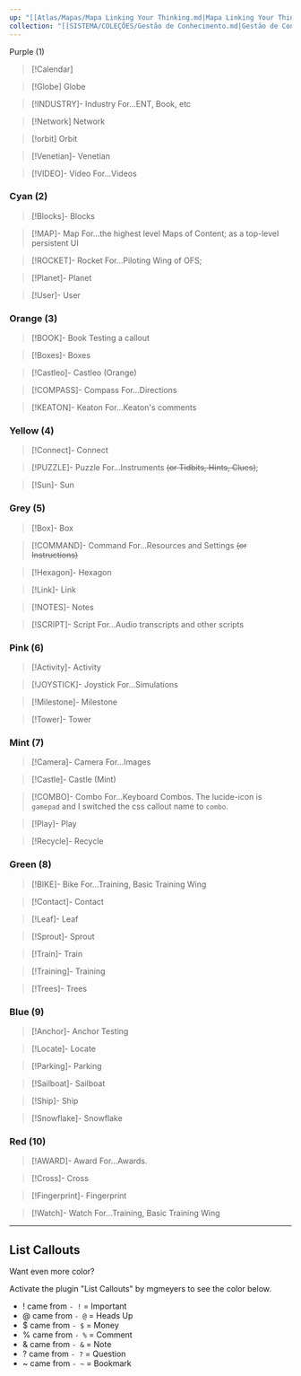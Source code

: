 ```yaml
---
up: "[[Atlas/Mapas/Mapa Linking Your Thinking.md|Mapa Linking Your Thinking]]"
collection: "[[SISTEMA/COLEÇÕES/Gestão de Conhecimento.md|Gestão de Conhecimento]]"
---
```

Purple (1)
>[!Calendar]

> [!Globe] Globe

> [!INDUSTRY]- Industry
> For...ENT, Book, etc

> [!Network] Network

> [!orbit] Orbit

> [!Venetian]- Venetian

> [!VIDEO]- Video
>  For...Videos


### Cyan (2)
> [!Blocks]- Blocks 

> [!MAP]- Map 
> For...the highest level Maps of Content; as a top-level persistent UI

> [!ROCKET]- Rocket 
> For...Piloting Wing of OFS; 

> [!Planet]- Planet 

> [!User]- User 

### Orange (3)
> [!BOOK]- Book 
> Testing a callout

> [!Boxes]- Boxes 

> [!Castleo]- Castleo (Orange)

> [!COMPASS]- Compass 
> For...Directions

> [!KEATON]- Keaton 
> For...Keaton's comments

### Yellow (4)

> [!Connect]- Connect

> [!PUZZLE]- Puzzle
> For...Instruments ~~(or Tidbits, Hints, Clues)~~; 

> [!Sun]- Sun

### Grey (5)
> [!Box]- Box

> [!COMMAND]- Command 
> For...Resources and Settings ~~(or Instructions)~~

> [!Hexagon]- Hexagon

> [!Link]- Link

> [!NOTES]- Notes

> [!SCRIPT]- Script
> For...Audio transcripts and other scripts

### Pink (6)
> [!Activity]- Activity

> [!JOYSTICK]- Joystick
>  For...Simulations

> [!Milestone]- Milestone

> [!Tower]- Tower

### Mint (7)
> [!Camera]- Camera 
> For...Images

> [!Castle]- Castle (Mint)

> [!COMBO]- Combo 
> For...Keyboard Combos.
> The lucide-icon is `gamepad` and I switched the css callout name to `combo`.

> [!Play]- Play

> [!Recycle]- Recycle

### Green (8)
> [!BIKE]- Bike 
> For...Training, Basic Training Wing

> [!Contact]- Contact

> [!Leaf]- Leaf

> [!Sprout]- Sprout

> [!Train]- Train

> [!Training]- Training 

> [!Trees]- Trees

### Blue (9)
> [!Anchor]- Anchor
> Testing

> [!Locate]- Locate

> [!Parking]- Parking

> [!Sailboat]- Sailboat

> [!Ship]- Ship

> [!Snowflake]- Snowflake

### Red (10)
> [!AWARD]- Award 
> For...Awards.

> [!Cross]- Cross

> [!Fingerprint]- Fingerprint

> [!Watch]- Watch 
> For...Training, Basic Training Wing

---

## List Callouts
Want even more color?

Activate the plugin "List Callouts" by mgmeyers to see the color below.

- ! came from `- !` = Important
- @ came from `- @` = Heads Up
- $ came from `- $` = Money
- % came from `- %` = Comment
- & came from `- &` = Note
- ? came from `- ?` = Question
- ~ came from `- ~` = Bookmark



